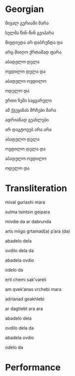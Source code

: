 # Georgian

მივალ გურიაში მარა

სულმა წინ-წინ გეიპარა

მივდიედა არ დაბრუნდა და

არც მიიღო ქრთამად ფარა

აბადელო დელა

ოვდილო დელა და

აბადელო ოვდილო

ოდელო და 

ერთი ჩემი საყვარელი

ამ ქვეყანას მრჩები მარა

ადრიანად გეახლები

არ დაგტოვებ არა არა

აბადელო დელა

ოვდილო დელა და

აბადელო ოვდილო

ოდელო და 

# Transliteration

mival guriashi mara

sulma tsintsin geipara

mivdie da ar dabrunda

arts miigo grtamad(a) p’ara (da)

abadelo dela

ovdilo dela da

abadela ovdio 

odelo da 

erti chemi sak’vareli

am qvek’anas vrchebi mara

adrianad geakhlebi

ar dagtiebt ara ara

abadelo dela

ovdilo dela da

abadela ovdio 

odelo da

# Performance